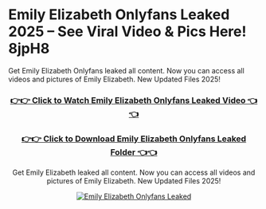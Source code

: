 # Emily Elizabeth Onlyfans Leaked 2025 – See Viral Video & Pics Here! 8jpH8

Get Emily Elizabeth Onlyfans leaked all content. Now you can access all videos and pictures of Emily Elizabeth. New Updated Files 2025!  
<div align="center">
  
### [👉👉 Click to Watch Emily Elizabeth Onlyfans Leaked Video 👈👈](https://links2leaks.com?utm_source=emilyelizabeth&utm_medium=gitshort)  
### [👉👉 Click to Download Emily Elizabeth Onlyfans Leaked Folder 👈👈](https://links2leaks.com?utm_source=emilyelizabeth&utm_medium=gitshort)  

Get Emily Elizabeth leaked all content. Now you can access all videos and pictures of Emily Elizabeth. New Updated Files 2025!  

[![Emily Elizabeth Onlyfans Leaked](https://i.ibb.co/93hzkbrt/l2l.gif)](https://links2leaks.com?utm_source=emilyelizabeth&utm_medium=gitshort)  

</div>

